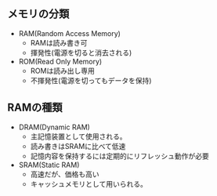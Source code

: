 ## メモリの分類
- RAM(Random Access Memory)
  - RAMは読み書き可
  - 揮発性(電源を切ると消去される)
- ROM(Read Only Memory)
  - ROMは読み出し専用
  - 不揮発性(電源を切ってもデータを保持)

## RAMの種類
- DRAM(Dynamic RAM)
  - 主記憶装置として使用される。
  - 読み書きはSRAMに比べて低速
  - 記憶内容を保持するには定期的にリフレッシュ動作が必要
- SRAM(Static RAM)
  - 高速だが、価格も高い
  - キャッシュメモリとして用いられる。
